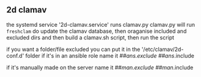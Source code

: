 ## 2d clamav

the systemd service '2d-clamav.service' runs clamav.py
clamav.py will run `freshclam` do update the clamav database, then oraganise included and excluded dirs and then build a clamav.sh script, then run the script

if you want a folder/file excluded you can put it in the '/etc/clamav/2d-conf.d' folder
if it's in an ansible role name it 
##_ans_*.exclude
##_ans_*.include

if it's manually made on the server name it
##_man_*.exclude
##_man_*.include

